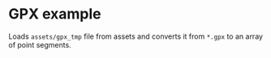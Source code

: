 # GPX example

Loads `assets/gpx_tmp` file from assets and converts it from `*.gpx` to an array
of point segments.
